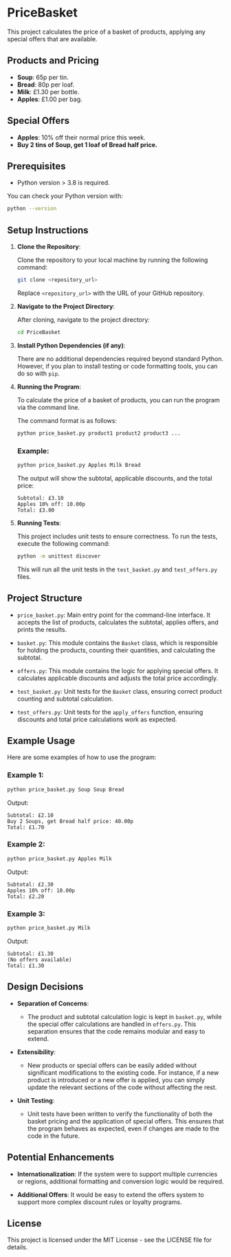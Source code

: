 # PriceBasket

This project calculates the price of a basket of products, applying any special offers that are available.

## Products and Pricing

- **Soup**: 65p per tin.
- **Bread**: 80p per loaf.
- **Milk**: £1.30 per bottle.
- **Apples**: £1.00 per bag.

## Special Offers

- **Apples**: 10% off their normal price this week.
- **Buy 2 tins of Soup, get 1 loaf of Bread half price.**

## Prerequisites

- Python version > 3.8 is required.
  
You can check your Python version with:

```bash
python --version
```

## Setup Instructions

1. **Clone the Repository**:

   Clone the repository to your local machine by running the following command:

   ```bash
   git clone <repository_url>
   ```

   Replace `<repository_url>` with the URL of your GitHub repository.

2. **Navigate to the Project Directory**:

   After cloning, navigate to the project directory:

   ```bash
   cd PriceBasket
   ```

3. **Install Python Dependencies (if any)**:

   There are no additional dependencies required beyond standard Python. However, if you plan to install testing or code formatting tools, you can do so with `pip`.

4. **Running the Program**:

   To calculate the price of a basket of products, you can run the program via the command line. 

   The command format is as follows:

   ```bash
   python price_basket.py product1 product2 product3 ...
   ```

   ### Example:

   ```bash
   python price_basket.py Apples Milk Bread
   ```

   The output will show the subtotal, applicable discounts, and the total price:

   ```
   Subtotal: £3.10
   Apples 10% off: 10.00p
   Total: £3.00
   ```

5. **Running Tests**:

   This project includes unit tests to ensure correctness. To run the tests, execute the following command:

   ```bash
   python -m unittest discover
   ```

   This will run all the unit tests in the `test_basket.py` and `test_offers.py` files.

## Project Structure

- `price_basket.py`: Main entry point for the command-line interface. It accepts the list of products, calculates the subtotal, applies offers, and prints the results.
  
- `basket.py`: This module contains the `Basket` class, which is responsible for holding the products, counting their quantities, and calculating the subtotal.

- `offers.py`: This module contains the logic for applying special offers. It calculates applicable discounts and adjusts the total price accordingly.

- `test_basket.py`: Unit tests for the `Basket` class, ensuring correct product counting and subtotal calculation.

- `test_offers.py`: Unit tests for the `apply_offers` function, ensuring discounts and total price calculations work as expected.

## Example Usage

Here are some examples of how to use the program:

### Example 1:

```bash
python price_basket.py Soup Soup Bread
```

Output:
```
Subtotal: £2.10
Buy 2 Soups, get Bread half price: 40.00p
Total: £1.70
```

### Example 2:

```bash
python price_basket.py Apples Milk
```

Output:
```
Subtotal: £2.30
Apples 10% off: 10.00p
Total: £2.20
```

### Example 3:

```bash
python price_basket.py Milk
```

Output:
```
Subtotal: £1.30
(No offers available)
Total: £1.30
```

## Design Decisions

- **Separation of Concerns**: 
  - The product and subtotal calculation logic is kept in `basket.py`, while the special offer calculations are handled in `offers.py`. This separation ensures that the code remains modular and easy to extend.
  
- **Extensibility**: 
  - New products or special offers can be easily added without significant modifications to the existing code. For instance, if a new product is introduced or a new offer is applied, you can simply update the relevant sections of the code without affecting the rest.

- **Unit Testing**: 
  - Unit tests have been written to verify the functionality of both the basket pricing and the application of special offers. This ensures that the program behaves as expected, even if changes are made to the code in the future.

## Potential Enhancements

- **Internationalization**: If the system were to support multiple currencies or regions, additional formatting and conversion logic would be required.
  
- **Additional Offers**: It would be easy to extend the offers system to support more complex discount rules or loyalty programs.

## License

This project is licensed under the MIT License - see the LICENSE file for details.
